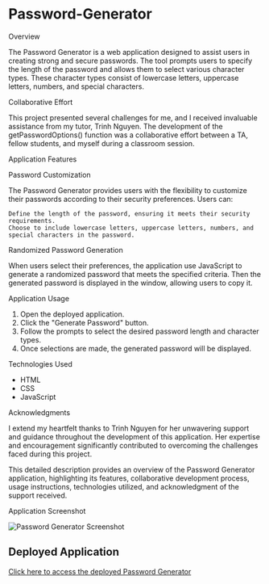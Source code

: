 # Password-Generator

Overview

The Password Generator is a web application designed to assist users in creating strong and secure passwords. The tool prompts users to specify the length of the password and allows them to select various character types. These character types consist of lowercase letters, uppercase letters, numbers, and special characters.

Collaborative Effort

This project presented several challenges for me, and I received invaluable assistance from my tutor, Trinh Nguyen. 
The development of the getPasswordOptions() function was a collaborative effort between a TA, fellow students, and myself during a classroom session. 

Application Features

Password Customization

The Password Generator provides users with the flexibility to customize their passwords according to their security preferences. Users can:

    Define the length of the password, ensuring it meets their security requirements.
    Choose to include lowercase letters, uppercase letters, numbers, and special characters in the password.

Randomized Password Generation

When users select their preferences, the application use JavaScript to generate a randomized password that meets the specified criteria. Then the generated password is displayed in the window, allowing users to copy it.

Application Usage

1. Open the deployed application.
2. Click the "Generate Password" button.
3. Follow the prompts to select the desired password length and character types.
4. Once selections are made, the generated password will be displayed.

Technologies Used

- HTML
- CSS
- JavaScript

Acknowledgments

I extend my heartfelt thanks to Trinh Nguyen for her unwavering support and guidance throughout the development of this application. Her expertise and encouragement significantly contributed to overcoming the challenges faced during this project.

This detailed description provides an overview of the Password Generator application, highlighting its features, collaborative development process, usage instructions, technologies utilized, and acknowledgment of the support received.

Application Screenshot

![Password Generator Screenshot](./assets/screenshot.png)

## Deployed Application

[Click here to access the deployed Password Generator](https://your-deployed-url.com)